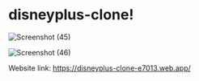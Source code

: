 # disneyplus-clone!
![Screenshot (45)](https://user-images.githubusercontent.com/85151795/153753774-74b30a53-24ed-4ddf-9a8a-f864d29700e5.png)

![Screenshot (46)](https://user-images.githubusercontent.com/85151795/153753797-b7714f40-d76c-4538-ad8f-1679f8c89b2c.png)

Website link: https://disneyplus-clone-e7013.web.app/
